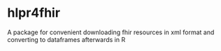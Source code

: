 # hlpr4fhir
A package for convenient downloading fhir resources in xml format and converting to dataframes afterwards in R
